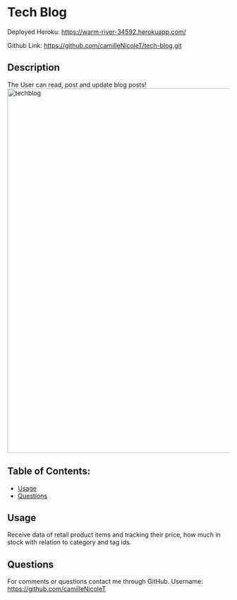 # Tech Blog

Deployed Heroku: https://warm-river-34592.herokuapp.com/

Github Link: https://github.com/camilleNicoleT/tech-blog.git

## Description
The User can read, post and update blog posts!
<img width="827" alt="techblog" src="https://user-images.githubusercontent.com/94029792/172285588-fd4062bc-fe8c-4f50-aa8f-e0795a6b0db6.png">

## Table of Contents:
   - [Usage](#usage) 
   - [Questions](#Questions) 

## Usage
  Receive data of retail product items and tracking their price, how much in stock with relation to category and tag ids.


## Questions
For comments or questions contact me through GitHub. Username: https://github.com/camilleNicoleT
